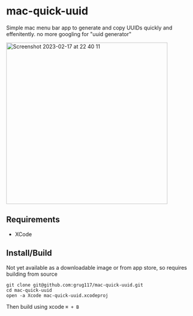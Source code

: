 # mac-quick-uuid

Simple mac menu bar app to generate and copy UUIDs quickly and effenitently. no more googling for "uuid generator"

<img width="430" alt="Screenshot 2023-02-17 at 22 40 11" src="https://user-images.githubusercontent.com/21131171/219811028-da0b1923-0923-43a0-8915-61937d06b658.png">

## Requirements
- XCode

## Install/Build
Not yet available as a downloadable image or from app store, so requires building from source

```
git clone git@github.com:grug117/mac-quick-uuid.git
cd mac-quick-uuid
open -a Xcode mac-quick-uuid.xcodeproj
```

Then build using xcode `⌘ + B`
